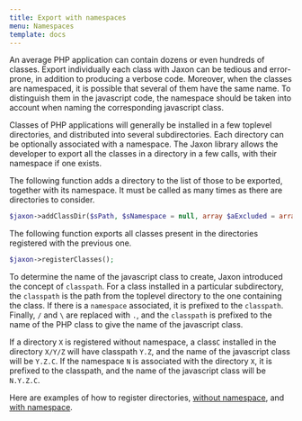 ```yaml
---
title: Export with namespaces
menu: Namespaces
template: docs
---
```


An average PHP application can contain dozens or even hundreds of classes. Export individually each class with Jaxon can be tedious and error-prone, in addition to producing a verbose code.
Moreover, when the classes are namespaced, it is possible that several of them have the same name. To distinguish them in the javascript code, the namespace should be taken into account when naming the corresponding javascript class.

Classes of PHP applications will generally be installed in a few toplevel directories, and distributed into several subdirectories. Each directory can be optionally associated with a namespace. The Jaxon library allows the developer to export all the classes in a directory in a few calls, with their namespace if one exists.

The following function adds a directory to the list of those to be exported, together with its namespace. It must be called as many times as there are directories to consider.
```php
$jaxon->addClassDir($sPath, $sNamespace = null, array $aExcluded = array());
```

The following function exports all classes present in the directories registered with the previous one.
```php
$jaxon->registerClasses();
```

To determine the name of the javascript class to create, Jaxon introduced the concept of `classpath`. For a class installed in a particular subdirectory, the `classpath` is the path from the toplevel directory to the one containing the class. If there is a `namespace` associated, it is prefixed to the `classpath`. Finally, `/` and `\` are replaced with `.`, and the `classpath` is prefixed to the name of the PHP class to give the name of the javascript class.

If a directory `X` is registered without namespace, a class`C` installed in the directory `X/Y/Z` will have classpath `Y.Z`, and the name of the javascript class will be `Y.Z.C`. If the namespace `N` is associated with the directory `X`, it is prefixed to the classpath, and the name of the javascript class will be `N.Y.Z.C`.

Here are examples of how to register directories, [without namespace](http://www.jaxon-php.org/classdirs.php), and [with namespace](http://www.jaxon-php.org/namespaces.php).
